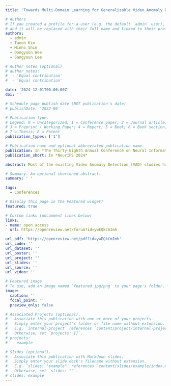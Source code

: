 ```yaml
---
title: 'Towards Multi-Domain Learning for Generalizable Video Anomaly Detection'

# Authors
# If you created a profile for a user (e.g. the default `admin` user), write the username (folder name) here
# and it will be replaced with their full name and linked to their profile.
authors:
  - admin
  - Taeoh Kim
  - Minho Shim
  - Dongyoon Wee
  - Sangyoun Lee 

# Author notes (optional)
# author_notes:
#  - 'Equal contribution'
#  - 'Equal contribution'

date: '2024-12-01T00:00:00Z'
doi: ''

# Schedule page publish date (NOT publication's date).
# publishDate: '2023-06'

# Publication type.
# Legend: 0 = Uncategorized; 1 = Conference paper; 2 = Journal article;
# 3 = Preprint / Working Paper; 4 = Report; 5 = Book; 6 = Book section;
# 7 = Thesis; 8 = Patent
publication_types: ['1']

# Publication name and optional abbreviated publication name.
publication: In *The Thirty-Eighth Annual Conference on Neural Information Processing Systems*
publication_short: In *NeurIPS 2024*

abstract: Most of the existing Video Anomaly Detection (VAD) studies have been conducted within single-domain learning, where training and evaluation are performed on a single dataset. However, the criteria for abnormal events differ across VAD datasets, making it problematic to apply a single-domain model to other domains. In this paper, we propose a new task called Multi-Domain learning forVAD (MDVAD) to explore various real-world abnormal events using multiple datasets for a general model. MDVAD involves training on datasets from multiple domains simultaneously, and we experimentally observe that Abnormal Conflicts between domains hinder learning and generalization. The task aims to address two key objectives (i) better distinguishing between general normal and abnormal events across multiple domains, and (ii) being aware of ambiguous abnormal conflicts. This paper is the first to tackle abnormal conflict issue and introduces a new benchmark, baselines, and evaluation protocols for MDVAD. As baselines, we propose a framework with Null(Angular)-Multiple Instance Learning and an Abnormal Conflict classifier. Through experiments on a MDVAD benchmark composed of six VAD datasets and using four different evaluation protocols, we reveal abnormal conflicts and demonstrate that the proposed baseline effectively handles these conflicts, showing robustness and adaptability across multiple domains.

# Summary. An optional shortened abstract.
summary: ' '

tags:
  - Conferences

# Display this page in the Featured widget?
featured: true

# Custom links (uncomment lines below)
links:
- name: open access
  url: https://openreview.net/forum?id=ywEQkCmImh

url_pdf: 'https://openreview.net/pdf?id=ywEQkCmImh'
url_code: ''
url_dataset: ''
url_poster: ''
url_project: ''
url_slides: ''
url_source: ''
url_video: ''

# Featured image
# To use, add an image named `featured.jpg/png` to your page's folder.
image:
  caption: ''
  focal_point: ''
  preview_only: false

# Associated Projects (optional).
#   Associate this publication with one or more of your projects.
#   Simply enter your project's folder or file name without extension.
#   E.g. `internal-project` references `content/project/internal-project/index.md`.
#   Otherwise, set `projects: []`.
# projects:
#  - example

# Slides (optional).
#   Associate this publication with Markdown slides.
#   Simply enter your slide deck's filename without extension.
#   E.g. `slides: "example"` references `content/slides/example/index.md`.
#   Otherwise, set `slides: ""`.
# slides: example
---
```

